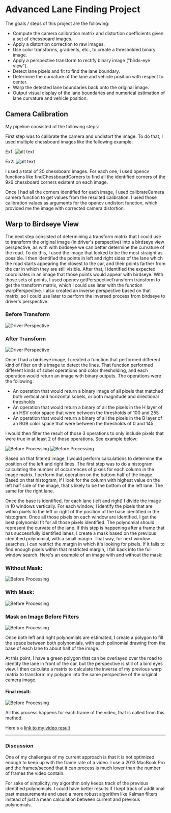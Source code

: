 # Advanced Lane Finding Project

The goals / steps of this project are the following:

* Compute the camera calibration matrix and distortion coefficients given a set of chessboard images.
* Apply a distortion correction to raw images.
* Use color transforms, gradients, etc., to create a thresholded binary image.
* Apply a perspective transform to rectify binary image ("birds-eye view").
* Detect lane pixels and fit to find the lane boundary.
* Determine the curvature of the lane and vehicle position with respect to center.
* Warp the detected lane boundaries back onto the original image.
* Output visual display of the lane boundaries and numerical estimation of lane curvature and vehicle position.


## Camera Calibration

My pipeline consisted of the following steps:

First step was to calibrate the camera and undistort the image. To do that, I used multiple chessboard images like the following example:

Ex1:
![alt text](camera_cal/calibration1.jpg)

Ex2:
![alt text](camera_cal/calibration2.jpg)

I used a total of 20 chessboard images. For each one, I used opencv functions like findChessboardCorners to find all the identified corners of the 9x6 chessboard corners existent on each image.

Once I had all the corners identified for each image, I used calibrateCamera camera function to get values from the resulted calibration. I used those calibration values as arguments for the opencv undistort function, which provided me the image with corrected camera distortion.

## Warp to Birdseye View

The next step consisted of determining a transform matrix that I could use to transform the original image (in driver's perspective) into a birdseye view perspective, as with with birdseye we can better determine the curvature of the road. To do this, I used the image that looked to be the most straight as possible. I then identified the points in left and right sides of the lane which the road starts appearing the closest to the car, and their points farther from the car in which they are still visible. After that, I identified the expected coordinates in an image that those points would appear with birdseye. With those sets of points, I used opencv getPerspectiveTransform transform to get the transform matrix, which I could use later with the function warpPerspective. I also created an inverse perspective based on that matrix, so I could use later to perform the inversed process from birdseye to driver's perspective.

### Before Transform
![Driver Perspective](writeup_images/driver-perspective.jpg)

### After Transform
![Driver Perspective](writeup_images/birdseye-perspective.jpg)

Once I had a birdseye image, I created a function that performed different kind of filter on this image to detect the lines. That function performed different kinds of sobel operations and color thresholding, and each operation would return an image with binary outputs. The operations were the following:

- An operation that would return a binary image of all pixels that matched both vertical and horizontal sobels, or both magnitude and directional thresholds
- An operation that would return a binary of all the pixels in the H layer of an HSV color space that were between the thresholds of 100 and 255
- An operation that would return a binary of all the pixels in the B layer of an RGB color space that were between the thresholds of 0 and 145

I would then filter the result of those 3 operations to only include pixels that were true in at least 2 of those operations. See example below:

![Before Processing](writeup_images/before-process.jpg)
![Before Processing](writeup_images/after-process.jpg)

Based on that filtered image, I would perform calculations to determine the position of the left and right lines. The first step was to do a histogram calculating the number of occurrences of pixels for each column in the image matrix. I perform that operation on the bottom half of the image. Based on that histogram, if I look for the column with highest value on the left half side of the image, that's likely to be the bottom of the left lane. The same for the right lane.

Once the base is identified, for each lane (left and right) I divide the image in 10 windows vertically. For each window, I identify the pixels that are within pixels to the left or right of the position of the base identified in the histogram. Once all those pixels on each window are identified, I get the best polynomial fit for all those pixels identified. The polynomial should represent the curvate of the lane. If this step is happening after a frame that has successfully identified lanes, I create a mask based on the previous identified polynomial, with a small margin. That way, for next window searches, I can restrict the margin in which it's looking for pixels. If it fails to find enough pixels within that restricted margin, I fall back into the full window search. Here's an example of an image with and without the mask:

### Without Mask:

![Before Processing](writeup_images/after-process.jpg)

### With Mask:

![Before Processing](writeup_images/filter-with-mask.jpg)

### Mask on Image Before Filters

![Before Processing](writeup_images/original-with-mask.jpg)

Once both left and right polynomials are estimated, I create a polygon to fill the space between both polynomials, with each polinomial drawing from the base of each lane to about half of the image.

At this point, I have a green polygon that can be overlayed over the road to identify the lane in front of the car, but the perspective is still of a bird eyes view. I then calculate a matrix to calculate the inverse of my previous warp matrix to transform my polygon into the same perspective of the original camera image.

#### Final result:
![Before Processing](writeup_images/final.jpg)

All this process happens for each frame of the video, that is called from this method.

Here's a [link to my video result](./final_output.mp4)

---

### Discussion

One of my challenges of my current approach is that it is not optimized enough to keep up with the frame rate of a video. I use a 2013 MacBook Pro and the frames/second that it can process is much lower than the number of frames the video contain.

For sake of simplicity, my algorithm only keeps track of the previous identified polynomials. I could have better results if I kept track of additional past measurements and used a more robust algorithm like Kalman filters instead of just a mean calculation between current and previous polynomials.

